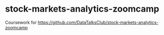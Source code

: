 # stock-markets-analytics-zoomcamp
Coursework for https://github.com/DataTalksClub/stock-markets-analytics-zoomcamp
